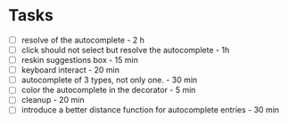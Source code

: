 # Tasks

- [ ] resolve of the autocomplete - 2 h
- [ ] click should not select but resolve the autocomplete - 1h
- [ ] reskin suggestions box - 15 min
- [ ] keyboard interact - 20 min
- [ ] autocomplete of 3 types, not only one. - 30 min
- [ ] color the autocomplete in the decorator - 5 min
- [ ] cleanup - 20 min
- [ ] introduce a better distance function for autocomplete entries - 30 min
